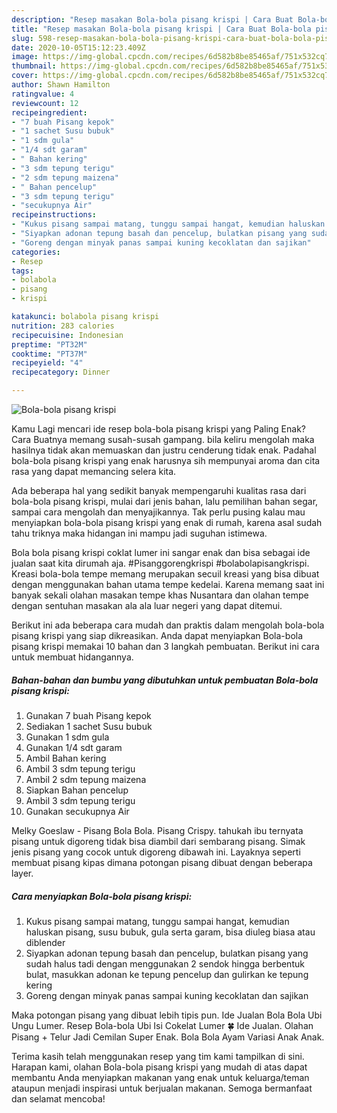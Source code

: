```yaml
---
description: "Resep masakan Bola-bola pisang krispi | Cara Buat Bola-bola pisang krispi Yang Sedap"
title: "Resep masakan Bola-bola pisang krispi | Cara Buat Bola-bola pisang krispi Yang Sedap"
slug: 598-resep-masakan-bola-bola-pisang-krispi-cara-buat-bola-bola-pisang-krispi-yang-sedap
date: 2020-10-05T15:12:23.409Z
image: https://img-global.cpcdn.com/recipes/6d582b8be85465af/751x532cq70/bola-bola-pisang-krispi-foto-resep-utama.jpg
thumbnail: https://img-global.cpcdn.com/recipes/6d582b8be85465af/751x532cq70/bola-bola-pisang-krispi-foto-resep-utama.jpg
cover: https://img-global.cpcdn.com/recipes/6d582b8be85465af/751x532cq70/bola-bola-pisang-krispi-foto-resep-utama.jpg
author: Shawn Hamilton
ratingvalue: 4
reviewcount: 12
recipeingredient:
- "7 buah Pisang kepok"
- "1 sachet Susu bubuk"
- "1 sdm gula"
- "1/4 sdt garam"
- " Bahan kering"
- "3 sdm tepung terigu"
- "2 sdm tepung maizena"
- " Bahan pencelup"
- "3 sdm tepung terigu"
- "secukupnya Air"
recipeinstructions:
- "Kukus pisang sampai matang, tunggu sampai hangat, kemudian haluskan pisang, susu bubuk, gula serta garam, bisa diuleg biasa atau diblender"
- "Siyapkan adonan tepung basah dan pencelup, bulatkan pisang yang sudah halus tadi dengan menggunakan 2 sendok hingga berbentuk bulat, masukkan adonan ke tepung pencelup dan gulirkan ke tepung kering"
- "Goreng dengan minyak panas sampai kuning kecoklatan dan sajikan"
categories:
- Resep
tags:
- bolabola
- pisang
- krispi

katakunci: bolabola pisang krispi 
nutrition: 283 calories
recipecuisine: Indonesian
preptime: "PT32M"
cooktime: "PT37M"
recipeyield: "4"
recipecategory: Dinner

---
```



![Bola-bola pisang krispi](https://img-global.cpcdn.com/recipes/6d582b8be85465af/751x532cq70/bola-bola-pisang-krispi-foto-resep-utama.jpg)

Kamu Lagi mencari ide resep bola-bola pisang krispi yang Paling Enak? Cara Buatnya memang susah-susah gampang. bila keliru mengolah maka hasilnya tidak akan memuaskan dan justru cenderung tidak enak. Padahal bola-bola pisang krispi yang enak harusnya sih mempunyai aroma dan cita rasa yang dapat memancing selera kita.

Ada beberapa hal yang sedikit banyak mempengaruhi kualitas rasa dari bola-bola pisang krispi, mulai dari jenis bahan, lalu pemilihan bahan segar, sampai cara mengolah dan menyajikannya. Tak perlu pusing kalau mau menyiapkan bola-bola pisang krispi yang enak di rumah, karena asal sudah tahu triknya maka hidangan ini mampu jadi suguhan istimewa.

Bola bola pisang krispi coklat lumer ini sangar enak dan bisa sebagai ide jualan saat kita dirumah aja. #Pisanggorengkrispi #bolabolapisangkrispi. Kreasi bola-bola tempe memang merupakan secuil kreasi yang bisa dibuat dengan menggunakan bahan utama tempe kedelai. Karena memang saat ini banyak sekali olahan masakan tempe khas Nusantara dan olahan tempe dengan sentuhan masakan ala ala luar negeri yang dapat ditemui.


Berikut ini ada beberapa cara mudah dan praktis dalam mengolah bola-bola pisang krispi yang siap dikreasikan. Anda dapat menyiapkan Bola-bola pisang krispi memakai 10 bahan dan 3 langkah pembuatan. Berikut ini cara untuk membuat hidangannya.

<!--inarticleads1-->

##### Bahan-bahan dan bumbu yang dibutuhkan untuk pembuatan Bola-bola pisang krispi:

1. Gunakan 7 buah Pisang kepok
1. Sediakan 1 sachet Susu bubuk
1. Gunakan 1 sdm gula
1. Gunakan 1/4 sdt garam
1. Ambil  Bahan kering
1. Ambil 3 sdm tepung terigu
1. Ambil 2 sdm tepung maizena
1. Siapkan  Bahan pencelup
1. Ambil 3 sdm tepung terigu
1. Gunakan secukupnya Air


Melky Goeslaw - Pisang Bola Bola. Pisang Crispy. tahukah ibu ternyata pisang untuk digoreng tidak bisa diambil dari sembarang pisang. Simak jenis pisang yang cocok untuk digoreng dibawah ini. Layaknya seperti membuat pisang kipas dimana potongan pisang dibuat dengan beberapa layer. 

<!--inarticleads2-->

##### Cara menyiapkan Bola-bola pisang krispi:

1. Kukus pisang sampai matang, tunggu sampai hangat, kemudian haluskan pisang, susu bubuk, gula serta garam, bisa diuleg biasa atau diblender
1. Siyapkan adonan tepung basah dan pencelup, bulatkan pisang yang sudah halus tadi dengan menggunakan 2 sendok hingga berbentuk bulat, masukkan adonan ke tepung pencelup dan gulirkan ke tepung kering
1. Goreng dengan minyak panas sampai kuning kecoklatan dan sajikan


Maka potongan pisang yang dibuat lebih tipis pun. Ide Jualan Bola Bola Ubi Ungu Lumer. Resep Bola-bola Ubi Isi Cokelat Lumer 🍀 Ide Jualan. Olahan Pisang + Telur Jadi Cemilan Super Enak. Bola Bola Ayam Variasi Anak Anak. 

Terima kasih telah menggunakan resep yang tim kami tampilkan di sini. Harapan kami, olahan Bola-bola pisang krispi yang mudah di atas dapat membantu Anda menyiapkan makanan yang enak untuk keluarga/teman ataupun menjadi inspirasi untuk berjualan makanan. Semoga bermanfaat dan selamat mencoba!
